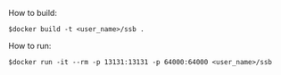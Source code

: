 How to build:

    $docker build -t <user_name>/ssb .


How to run:

    $docker run -it --rm -p 13131:13131 -p 64000:64000 <user_name>/ssb


